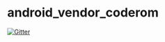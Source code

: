 # android_vendor_coderom

[![Gitter](https://badges.gitter.im/Join%20Chat.svg)](https://gitter.im/CodeROM1/android_vendor_coderom?utm_source=badge&utm_medium=badge&utm_campaign=pr-badge&utm_content=badge)